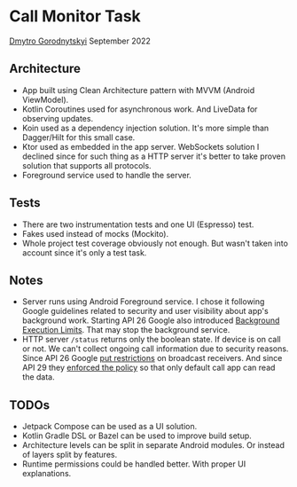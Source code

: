 # Call Monitor Task
[Dmytro Gorodnytskyi](https://www.linkedin.com/in/dgorod/)
September 2022

## Architecture
- App built using Clean Architecture pattern with MVVM (Android ViewModel).
- Kotlin Coroutines used for asynchronous work. And LiveData for observing updates.
- Koin used as a dependency injection solution. It's more simple than Dagger/Hilt for this small case.
- Ktor used as embedded in the app server. WebSockets solution I declined since for such thing as a HTTP server it's better to take proven solution that supports all protocols.
- Foreground service used to handle the server.

## Tests
- There are two instrumentation tests and one UI (Espresso) test.  
- Fakes used instead of mocks (Mockito).
- Whole project test coverage obviously not enough. But wasn't taken into account since it's only a test task.

## Notes
- Server runs using Android Foreground service. I chose it following Google guidelines related to security and user visibility about app's background work. Starting API 26 Google also introduced [Background Execution Limits](https://developer.android.com/about/versions/oreo/background). That may stop the background service.
- HTTP server `/status` returns only the boolean state. If device is on call or not. We can't collect ongoing call information due to security reasons. Since API 26 Google [put restrictions](https://developer.android.com/reference/android/telephony/TelephonyManager#EXTRA_INCOMING_NUMBER) on broadcast receivers. And since API 29 they [enforced the policy](https://developer.android.com/reference/android/telephony/TelephonyManager#EXTRA_INCOMING_NUMBER) so that only default call app can read the data.

## TODOs 
- Jetpack Compose can be used as a UI solution.
- Kotlin Gradle DSL or Bazel can be used to improve build setup.
- Architecture levels can be split in separate Android modules. Or instead of layers split by features.
- Runtime permissions could be handled better. With proper UI explanations.